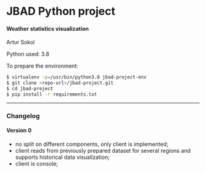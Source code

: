 # JBAD Python project

#### Weather statistics visualization

Artur Sokol

Python used: 3.8

To prepare the environment:

```bash
$ virtualenv -p=/usr/bin/python3.8 jbad-project-env
$ git clone <repo-url>/jbad-project.git
$ cd jbad-project
$ pip install -r requirements.txt
```

---


### Changelog


#### Version 0

* no split on different components, only client is implemented;
* client reads from previously prepared dataset for several regions and supports historical data visualization;
* client is console;
